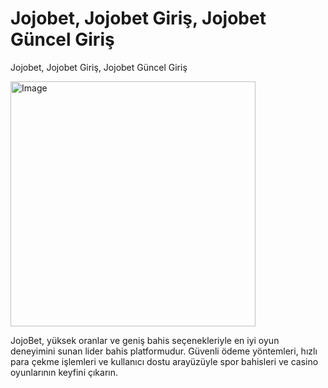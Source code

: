 # Jojobet, Jojobet Giriş, Jojobet Güncel Giriş
Jojobet, Jojobet Giriş, Jojobet Güncel Giriş


<img width="392" alt="Image" src="https://github.com/user-attachments/assets/3f1c5cf4-bd72-44ad-b55c-edf0c7b6cd60" />

JojoBet, yüksek oranlar ve geniş bahis seçenekleriyle en iyi oyun deneyimini sunan lider bahis platformudur. Güvenli ödeme yöntemleri, hızlı para çekme işlemleri ve kullanıcı dostu arayüzüyle spor bahisleri ve casino oyunlarının keyfini çıkarın.  
